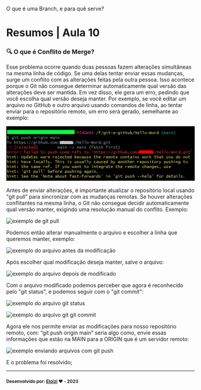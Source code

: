 O que é uma Branch, e para quê serve?

# Resumos | Aula 10

### 🔍 O que é Conflito de Merge?

Esse problema ocorre quando duas pessoas fazem alterações simultâneas na mesma linha de código. Se uma delas tentar enviar essas mudanças, surge um conflito com as alterações feitas pela outra pessoa. Isso acontece porque o Git não consegue determinar automaticamente qual versão das alterações deve ser mantida. Em vez disso, ele gera um erro, pedindo que você escolha qual versão deseja manter. Por exemplo, se você editar um arquivo no GitHub e outro arquivo usando comandos de linha, ao tentar enviar para o repositório remoto, um erro será gerado, semelhante ao exemplo:

![exemplo de erro: conflito de merge](/img/exemplo-conflito-merge.jpg)


Antes de enviar alterações, é importante atualizar o repositório local usando "git pull" para sincronizar com as mudanças remotas. Se houver alterações conflitantes na mesma linha, o Git não consegue decidir automaticamente qual versão manter, exigindo uma resolução manual do conflito. Exemplo:

![exemplo de git pull](/img/erro-conflito-merge.jpg)


Podemos então alterar manualmente o arquivo e escolher a linha que queremos manter, exemplo:

![exemplo do arquivo antes da modificação](/img/erro-conflito-merge.jpg)

Após escolher qual modificação deseja manter, salve o arquivo:

![exemplo do arquivo depois de modificado](/img/erro-conflito-merge.jpg)

Com o arquivo modificado podemos perceber que agora é reconhecido pelo "git status", e podemos seguir com o "git commit":

![exemplo do arquivo git status](/img/erro-conflito-merge.jpg)

![exemplo do arquivo git git commit](/img/erro-conflito-merge.jpg)

Agora ele nos permite enviar as modificações para nosso repositório remoto, com: “git push origin main”
seria algo como, envie essas informações que estão na MAIN para a ORIGIN que é um servidor remoto:

![exemplo enviando arquivos com git push](/img/erro-conflito-merge.jpg)

E o problema foi resolvido;

---

<sub><b>Desenvolvido por: [Eloizi](https://github.com/Eloizi/gitHub-DIO) ❤️ - 2023</b></sub></a>




